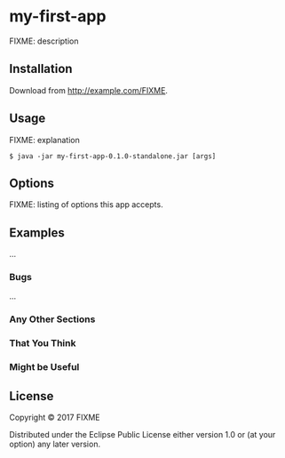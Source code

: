 # my-first-app

FIXME: description

## Installation

Download from http://example.com/FIXME.

## Usage

FIXME: explanation

    $ java -jar my-first-app-0.1.0-standalone.jar [args]

## Options

FIXME: listing of options this app accepts.

## Examples

...

### Bugs

...

### Any Other Sections
### That You Think
### Might be Useful

## License

Copyright © 2017 FIXME

Distributed under the Eclipse Public License either version 1.0 or (at
your option) any later version.
